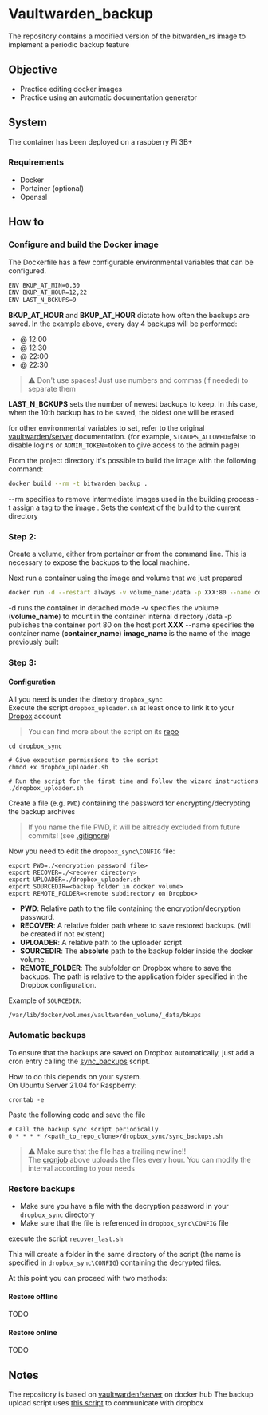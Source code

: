 # Vaultwarden_backup
The repository contains a modified version of the bitwarden_rs image to implement a periodic backup feature

## Objective
- Practice editing docker images
- Practice using an automatic documentation generator

## System
The container has been deployed on a raspberry Pi 3B+
### Requirements
- Docker
- Portainer (optional)
- Openssl

## How to
### Configure and build the Docker image
The Dockerfile has a few configurable environmental variables that can be configured.
```sh
ENV BKUP_AT_MIN=0,30
ENV BKUP_AT_HOUR=12,22
ENV LAST_N_BCKUPS=9
```
**BKUP_AT_HOUR** and **BKUP_AT_HOUR** dictate how often the backups are saved. In the example above, every day 4 backups will be performed:
- @ 12:00
- @ 12:30
- @ 22:00
- @ 22:30

> :warning: Don't use spaces! Just use numbers and commas (if needed) to separate them

**LAST_N_BCKUPS** sets the number of newest backups to keep. In this case, when the 10th backup has to be saved, the oldest one will be erased

for other environmental variables to set, refer to the original [vaultwarden/server](https://hub.docker.com/r/vaultwarden/server) documentation.
(for example, `SIGNUPS_ALLOWED`=false to disable logins or `ADMIN_TOKEN`=token to give access to the admin page)

From the project directory it's possible to build the image with the following command:
```sh
docker build --rm -t bitwarden_backup .
```
--rm specifies to remove intermediate images used in the building process
-t assign a tag to the image
. Sets the context of the build to the current directory

### Step 2:
Create a volume, either from portainer or from the command line.
This is necessary to expose the backups to the local machine.

Next run a container using the image and volume that we just prepared

```sh
docker run -d --restart always -v volume_name:/data -p XXX:80 --name container_name image_name
```
-d runs the container in detached mode
-v specifies the volume (__volume_name__) to mount in the container internal directory /data
-p publishes the container port 80 on the host port __XXX__
--name specifies the container name (__container_name__)
__image_name__ is the name of the image previously built

### Step 3:

#### Configuration

All you need is under the diretory `dropbox_sync`  
Execute the script `dropbox_uploader.sh` at least once to link it to your [Dropox](https://www.dropbox.com/) account
> You can find more about the script on its [repo](https://github.com/andreafabrizi/Dropbox-Uploader)

    cd dropbox_sync
    
    # Give execution permissions to the script
    chmod +x dropbox_uploader.sh
    
    # Run the script for the first time and follow the wizard instructions
    ./dropbox_uploader.sh

Create a file (e.g. `PWD`) containing the password for encrypting/decrypting the backup archives
> If you name the file PWD, it will be altready excluded from future commits! (see [.gitignore](.gitignore))

Now you need to edit the `dropbox_sync\CONFIG` file:

    export PWD=./<encryption password file>
    export RECOVER=./<recover directory>
    export UPLOADER=./dropbox_uploader.sh
    export SOURCEDIR=<backup folder in docker volume>
    export REMOTE_FOLDER=<remote subdirectory on Dropbox>

- **PWD**: Relative path to the file containing the encryption/decryption password.
- **RECOVER**: A relative folder path where to save restored backups. (will be created if not existent)
- **UPLOADER**: A relative path to the uploader script
- **SOURCEDIR**: The __absolute__ path to the backup folder inside the docker volume.
- **REMOTE_FOLDER**: The subfolder on Dropbox where to save the backups. The path is relative to the application folder specified in the Dropbox configuration.

Example of `SOURCEDIR`:

    /var/lib/docker/volumes/vaultwarden_volume/_data/bkups

### Automatic backups

To ensure that the backups are saved on Dropbox automatically, just add a cron entry calling the [sync_backups](sync_backups.sh) script.  

How to do this depends on your system.  
On Ubuntu Server 21.04 for Raspberry:

    crontab -e

Paste the following code and save the file

    # Call the backup sync script periodically
    0 * * * * /<path_to_repo_clone>/dropbox_sync/sync_backups.sh
    

> ⚠️ Make sure that the file has a trailing newline!!  
> The [cronjob](https://man7.org/linux/man-pages/man5/crontab.5.html) above uploads the files every hour. You can modify the interval according to your needs

### Restore backups

- Make sure you have a file with the decryption password in your `dropbox_sync` directory
- Make sure that the file is referenced in `dropbox_sync\CONFIG` file

execute the script `recover_last.sh`

This will create a folder in the same directory of the script (the name is specified in `dropbox_sync\CONFIG`) containing the decrypted files.

At this point you can proceed with two methods:

#### Restore offline

TODO

#### Restore online

TODO

## Notes
The repository is based on [vaultwarden/server](https://hub.docker.com/r/vaultwarden/server) on docker hub
The backup upload script uses [this script](https://github.com/andreafabrizi/Dropbox-Uploader) to communicate with dropbox
